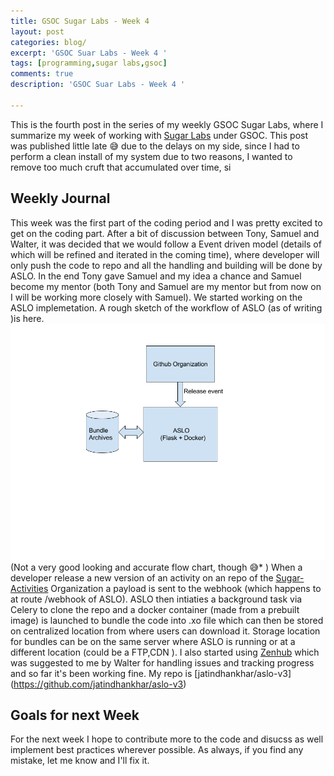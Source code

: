 ```yaml
---
title: GSOC Sugar Labs - Week 4
layout: post
categories: blog/
excerpt: 'GSOC Suar Labs - Week 4 '
tags: [programming,sugar labs,gsoc]
comments: true
description: 'GSOC Suar Labs - Week 4 '

---
```


This is the fourth post in the series of my weekly GSOC Sugar Labs, where I summarize my week  of working with [Sugar Labs](https://www.sugarlabs.org) under GSOC.
This post was published little late :sweat_smile: due to the delays on my side, since I had to perform a clean install of my system due to two reasons, I wanted to remove too much cruft that accumulated over time, si

## Weekly Journal

This week was the first part of the coding period and I was pretty excited to get on the coding part. After a bit of discussion between Tony, Samuel and Walter, it was decided that we would follow a Event driven model (details of which will be refined and iterated in the coming time), where developer will only push the code to repo and all the handling and building will be done by ASLO. In the end Tony gave Samuel and my idea a chance and Samuel become my mentor (both Tony and Samuel are my mentor but from now on I will be working more closely with Samuel). 
We started working on the ASLO implemetation. A rough sketch of the workflow of ASLO (as of writing )is here.
<img src="/images/gsoc-week-4/flow.png" alt="Brief overview of ASLO workflow" />
(Not a very good looking and accurate flow chart, though :sweat_smile:* )
When a developer release a new version of an activity on an repo of the [Sugar-Activities](github.com/sugar-activities) Organization a payload is sent to the webhook (which happens to at route /webhook of ASLO).
ASLO then intiaties a background task via Celery to clone the repo and a docker container (made from a prebuilt image) is launched to bundle the code into .xo file which can then be stored on centralized location from where users can download it. Storage location for bundles can be on the same server where ASLO is running or at a different location (could be a FTP,CDN ).
I also started using [Zenhub](https://www.zenhub.com) which was suggested to me by Walter for handling issues and tracking progress and so far it's been working fine.
My repo is [jatindhankhar/aslo-v3] (https://github.com/jatindhankhar/aslo-v3)


## Goals for next Week

For the next week I hope to contribute more to the code and disucss as well implement best practices wherever possible. 
As always, if you find any mistake, let me know and I'll fix it.
